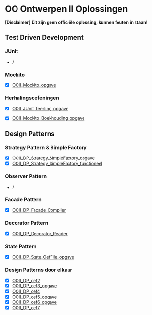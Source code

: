 # OO Ontwerpen II Oplossingen

**[Disclaimer]** **Dit zijn geen officiële oplossing, kunnen fouten in staan!**

## Test Driven Development
### JUnit
- /
### Mockito
- [x] [OOII_Mockito_opgave](/OOII_Mockito_opgave)
### Herhalingsoefeningen
- [x] [OOII_JUnit_Teerling_opgave](/OOII_JUnit_Teerling_opgave)
- [x] [OOII_Mockito_Boekhouding_opgave](/OOII_Mockito_Boekhouding_opgave)


## Design Patterns
### Strategy Pattern & Simple Factory
- [x] [OOII_DP_Strategy_SimpleFactory_opgave](/OOII_DP_Strategy_SimpleFactory_opgave)
- [x] [OOII_DP_Strategy_SimpleFactory_functioneel](/OOII_DP_Strategy_SimpleFactory_functioneel)

### Observer Pattern
- /

### Facade Pattern
- [x] [OOII_DP_Facade_Compiler](/OOII_DP_Facade_Compiler)

### Decorator Pattern
- [x] [OOII_DP_Decorator_Reader](/OOII_DP_Decorator_Reader)

### State Pattern
- [x] [OOII_DP_State_OefFile_opgave](/OOII_DP_State_OefFile_opgave)

### Design Patterns door elkaar
- [x] [OOII_DP_oef2](/OOII_DP_oef2)
- [x] [OOII_DP_oef3_opgave](/OOII_DP_oef3_opgave)
- [x] [OOII_DP_oef4](/OOII_DP_oef4)
- [x] [OOII_DP_oef5_opgave](/OOII_DP_oef5_opgave)
- [x] [OOII_DP_oef6_opgave](/OOII_DP_oef6_opgave)
- [x] [OOII_DP_oef7](/OOII_DP_oef7)
